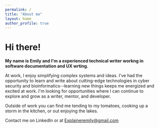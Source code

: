 ```yaml
---
permalink: /
title: "About me"
layout: home
author_profile: true
---
```


# Hi there! 
**My name is Emily and I'm a experienced technical writer workng in software documentation and UX wrting.** 

At work, I enjoy simplifying complex systems and ideas. I've had the opportunity to learn and write about cutting-edge technologies in cyber security and bioinformatics--learning new things keeps me energized and excited at work. I'm looking for opportunities where I can continue to explore and grow as a writer, mentor, and developer. 

Outside of work you can find me tending to my tomatoes, cooking up a storm in the kitchen, or out enjoying the lakes. 

Contact me on LinkedIn or at <a href="mailto:name@email.com">Explaineremily@gmail.com</a>